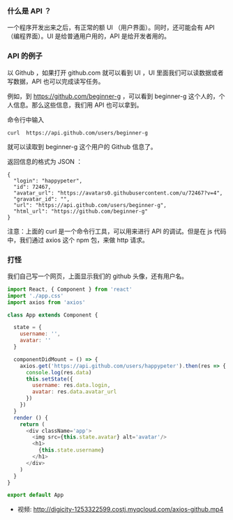
### 什么是 API ？

一个程序开发出来之后，有正常的额 UI （用户界面）。同时，还可能会有 API （编程界面）。UI 是给普通用户用的，API 是给开发者用的。

### API 的例子

以 Github ，如果打开 github.com 就可以看到 UI ，UI 里面我们可以读数据或者写数据，API 也可以完成读写任务。

例如，到 https://github.com/beginner-g ，可以看到 beginner-g 这个人的，个人信息。那么这些信息，我们用 API 也可以拿到。

命令行中输入
```
curl  https://api.github.com/users/beginner-g
```
就可以读取到 beginner-g 这个用户的 Github 信息了。

返回信息的格式为 JSON ：
```
{
  "login": "happypeter",
  "id": 72467,
  "avatar_url": "https://avatars0.githubusercontent.com/u/72467?v=4",
  "gravatar_id": "",
  "url": "https://api.github.com/users/beginner-g",
  "html_url": "https://github.com/beginner-g"
}
```
注意：上面的 curl 是一个命令行工具，可以用来进行 API 的调试。但是在 js 代码中，我们通过 axios 这个 npm 包，来做 http 请求。

### 打怪

我们自己写一个网页，上面显示我们的 github 头像，还有用户名。
```js
import React, { Component } from 'react'
import './app.css'
import axios from 'axios'

class App extends Component {

  state = {
    username: '',
    avatar: ''
  }

  componentDidMount = () => {
    axios.get('https://api.github.com/users/happypeter').then(res => {
      console.log(res.data)
      this.setState({
        username: res.data.login,
        avatar: res.data.avatar_url
      })
    })
  }
  render () {
    return (
      <div className='app'>
        <img src={this.state.avatar} alt='avatar'/>
        <h1>
          {this.state.username}
        </h1>
      </div>
    )
  }
}

export default App
```

- 视频: http://digicity-1253322599.costj.myqcloud.com/axios-github.mp4

